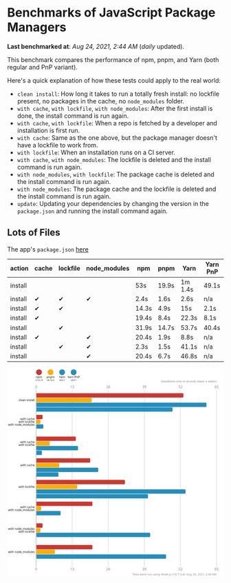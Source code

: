 # Benchmarks of JavaScript Package Managers

**Last benchmarked at**: _Aug 24, 2021, 2:44 AM_ (_daily_ updated).

This benchmark compares the performance of npm, pnpm, and Yarn (both regular and PnP variant).

Here's a quick explanation of how these tests could apply to the real world:

- `clean install`: How long it takes to run a totally fresh install: no lockfile present, no packages in the cache, no `node_modules` folder.
- `with cache`, `with lockfile`, `with node_modules`: After the first install is done, the install command is run again.
- `with cache`, `with lockfile`: When a repo is fetched by a developer and installation is first run.
- `with cache`: Same as the one above, but the package manager doesn't have a lockfile to work from.
- `with lockfile`: When an installation runs on a CI server.
- `with cache`, `with node_modules`: The lockfile is deleted and the install command is run again.
- `with node_modules`, `with lockfile`: The package cache is deleted and the install command is run again.
- `with node_modules`: The package cache and the lockfile is deleted and the install command is run again.
- `update`: Updating your dependencies by changing the version in the `package.json` and running the install command again.

## Lots of Files

The app's `package.json` [here](https://github.com/pnpm/pnpm.github.io/blob/main/benchmarks/fixtures/alotta-files/package.json)

| action  | cache | lockfile | node_modules| npm | pnpm | Yarn | Yarn PnP |
| ---     | ---   | ---      | ---         | --- | ---  | ---  | ---      |
| install |       |          |             | 53s | 19.9s | 1m 1.4s | 49.1s |
| install | ✔     | ✔        | ✔           | 2.4s | 1.6s | 2.6s | n/a |
| install | ✔     | ✔        |             | 14.3s | 4.9s | 15s | 2.1s |
| install | ✔     |          |             | 19.4s | 8.4s | 22.3s | 8.1s |
| install |       | ✔        |             | 31.9s | 14.7s | 53.7s | 40.4s |
| install | ✔     |          | ✔           | 20.4s | 1.9s | 8.8s | n/a |
| install |       | ✔        | ✔           | 2.3s | 1.5s | 41.1s | n/a |
| install |       |          | ✔           | 20.4s | 6.7s | 46.8s | n/a |

![Graph of the alotta-files results](../../static/img/benchmarks/alotta-files.svg)